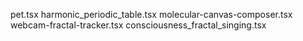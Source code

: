 pet.tsx
harmonic_periodic_table.tsx
molecular-canvas-composer.tsx
webcam-fractal-tracker.tsx
consciousness_fractal_singing.tsx
